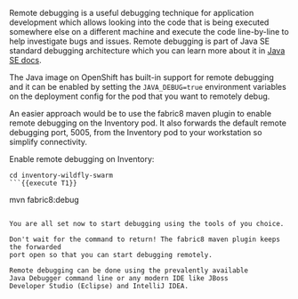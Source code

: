 Remote debugging is a useful debugging technique for application development which allows 
looking into the code that is being executed somewhere else on a different machine and 
execute the code line-by-line to help investigate bugs and issues. Remote debugging is 
part of  Java SE standard debugging architecture which you can learn more about it in [Java SE docs](https://docs.oracle.com/javase/8/docs/technotes/guides/jpda/architecture.html).


The Java image on OpenShift has built-in support for remote debugging and it can be enabled 
by setting the `JAVA_DEBUG=true` environment variables on the deployment config for the pod 
that you want to remotely debug.

An easier approach would be to use the fabric8 maven plugin to enable remote debugging on 
the Inventory pod. It also forwards the default remote debugging port, 5005, from the 
Inventory pod to your workstation so simplify connectivity.

Enable remote debugging on Inventory:

```
cd inventory-wildfly-swarm
```{{execute T1}}

```
mvn fabric8:debug
```{{execute T1}}

You are all set now to start debugging using the tools of you choice. 

Don't wait for the command to return! The fabric8 maven plugin keeps the forwarded 
port open so that you can start debugging remotely.

Remote debugging can be done using the prevalently available
Java Debugger command line or any modern IDE like JBoss 
Developer Studio (Eclipse) and IntelliJ IDEA.